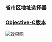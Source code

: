 ### 省市区地址选择器

### [Objective-C版本](https://github.com/Jonhory/AddressPickerView)

![效果图](http://ww1.sinaimg.cn/large/c6a1cfeagy1fdvgnxen5kj20ae0il0ta.jpg)
